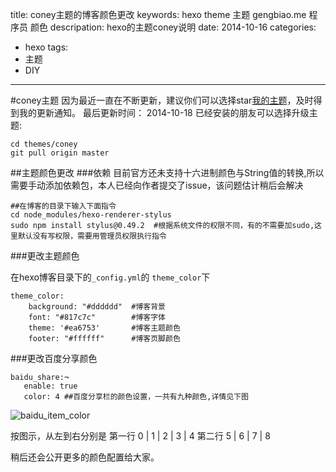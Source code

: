 title: coney主题的博客颜色更改
keywords: hexo theme 主题 gengbiao.me 程序员 颜色
descripation: hexo的主题coney说明
date: 2014-10-16
categories:
- hexo
tags:
- 主题
- DIY

---


#coney主题
因为最近一直在不断更新，建议你们可以选择star[我的主题](https://github.com/coneycode/coney)，及时得到我的更新通知。
最后更新时间： 2014-10-18
已经安装的朋友可以选择升级主题:

```
cd themes/coney
git pull origin master
```

##主题颜色更改
###依赖
目前官方还未支持十六进制颜色与String值的转换,所以需要手动添加依赖包，本人已经向作者提交了issue，该问题估计稍后会解决

```
##在博客的目录下输入下面指令
cd node_modules/hexo-renderer-stylus 
sudo npm install stylus@0.49.2  #根据系统文件的权限不同，有的不需要加sudo,这里默认没有写权限，需要用管理员权限执行指令
```

###更改主题颜色

在hexo博客目录下的`_config.yml`的 `theme_color`下

```
theme_color: 
    background: "#dddddd"  #博客背景
    font: "#817c7c"        #博客字体
    theme: '#ea6753'       #博客主题颜色
    footer: "#ffffff"      #博客页脚颜色
```

###更改百度分享颜色

```
baidu_share:¬
   enable: true
   color: 4 ##百度分享栏的颜色设置，一共有九种颜色,详情见下图
```

![baidu_item_color](img/hexo/baidu_share.png)

按图示，从左到右分别是
第一行 0 | 1 | 2 | 3 | 4
第二行 5 | 6 | 7 | 8

稍后还会公开更多的颜色配置给大家。